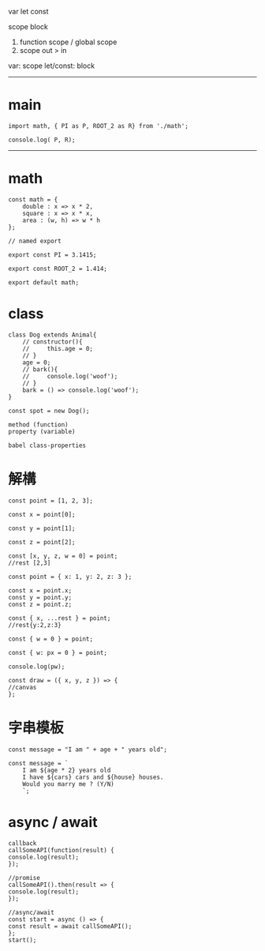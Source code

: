 var let const

scope
block

1. function scope / global scope
2. scope out > in

var: scope
let/const: block

---

# main

    import math, { PI as P, ROOT_2 as R} from './math';

    console.log( P, R);

---

# math

    const math = {
        double : x => x * 2,
        square : x => x * x,
        area : (w, h) => w * h
    };

    // named export

    export const PI = 3.1415;

    export const ROOT_2 = 1.414;

    export default math;

# class

    class Dog extends Animal{
        // constructor(){
        //     this.age = 0;
        // }
        age = 0;
        // bark(){
        //     console.log('woof');
        // }
        bark = () => console.log('woof');
    }

    const spot = new Dog();

    method (function)
    property (variable)

    babel class-properties

# 解構

    const point = [1, 2, 3];

    const x = point[0];

    const y = point[1];

    const z = point[2];

    const [x, y, z, w = 0] = point;
    //rest [2,3]

    const point = { x: 1, y: 2, z: 3 };

    const x = point.x;
    const y = point.y;
    const z = point.z;

    const { x, ...rest } = point;
    //rest{y:2,z:3}

    const { w = 0 } = point;

    const { w: px = 0 } = point;

    console.log(pw);

    const draw = ({ x, y, z }) => {
    //canvas
    };

# 字串模板

    const message = "I am " + age + " years old";

    const message = `
        I am ${age * 2} years old
        I have ${cars} cars and ${house} houses.
        Would you marry me ? (Y/N)
        `;

# async / await

    callback
    callSomeAPI(function(result) {
    console.log(result);
    });

    //promise
    callSomeAPI().then(result => {
    console.log(result);
    });

    //async/await
    const start = async () => {
    const result = await callSomeAPI();
    };
    start();

